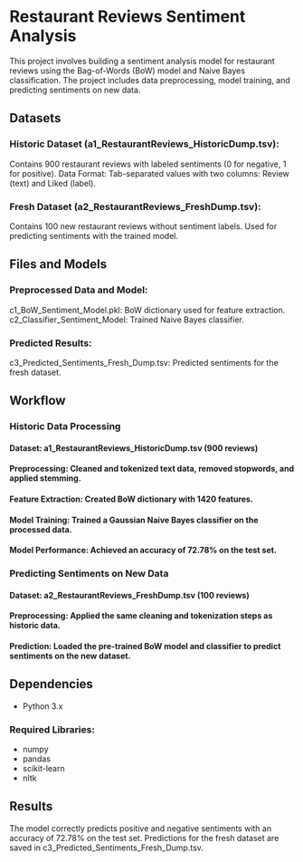 # Restaurant Reviews Sentiment Analysis
This project involves building a sentiment analysis model for restaurant reviews using the Bag-of-Words (BoW) model and Naive Bayes classification. The project includes data preprocessing, model training, and predicting sentiments on new data.

## Datasets
### Historic Dataset (a1_RestaurantReviews_HistoricDump.tsv):
Contains 900 restaurant reviews with labeled sentiments (0 for negative, 1 for positive).
Data Format: Tab-separated values with two columns: Review (text) and Liked (label).

### Fresh Dataset (a2_RestaurantReviews_FreshDump.tsv):
Contains 100 new restaurant reviews without sentiment labels.
Used for predicting sentiments with the trained model.

## Files and Models
### Preprocessed Data and Model:
c1_BoW_Sentiment_Model.pkl: BoW dictionary used for feature extraction.
c2_Classifier_Sentiment_Model: Trained Naive Bayes classifier.

### Predicted Results:
c3_Predicted_Sentiments_Fresh_Dump.tsv: Predicted sentiments for the fresh dataset.

## Workflow

### Historic Data Processing

#### Dataset: a1_RestaurantReviews_HistoricDump.tsv (900 reviews)
#### Preprocessing: Cleaned and tokenized text data, removed stopwords, and applied stemming.
#### Feature Extraction: Created BoW dictionary with 1420 features.
#### Model Training: Trained a Gaussian Naive Bayes classifier on the processed data.
#### Model Performance: Achieved an accuracy of 72.78% on the test set.

### Predicting Sentiments on New Data

#### Dataset: a2_RestaurantReviews_FreshDump.tsv (100 reviews)
#### Preprocessing: Applied the same cleaning and tokenization steps as historic data.
#### Prediction: Loaded the pre-trained BoW model and classifier to predict sentiments on the new dataset.

## Dependencies
- Python 3.x
### Required Libraries:
- numpy
- pandas
- scikit-learn
- nltk
  
## Results
The model correctly predicts positive and negative sentiments with an accuracy of 72.78% on the test set.
Predictions for the fresh dataset are saved in c3_Predicted_Sentiments_Fresh_Dump.tsv.

  

